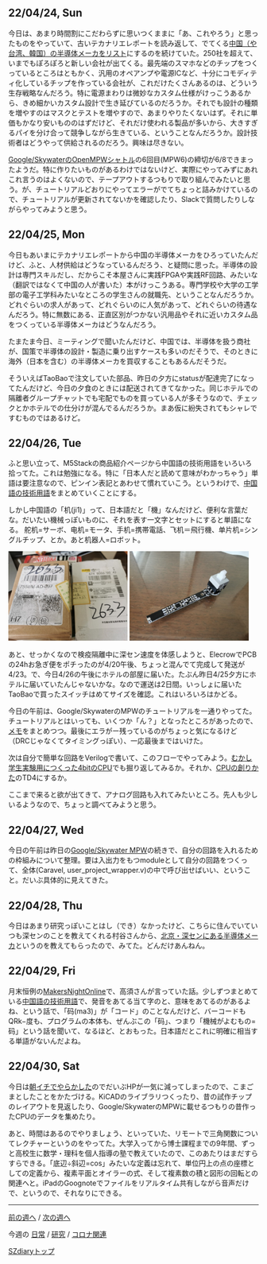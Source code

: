 ## 22/04/24, Sun

今日は、あまり時間割にこだわらずに思いつくままに「あ、これやろう」と思ったものをやっていて、古いテカナリエレポートを読み返して、でてくる[中国（や台湾、韓国）の半導体メーカをリスト](https://docs.google.com/spreadsheets/d/1fKup_4Jvgar5A4_9FxMlqK_KXHFMPlVVJujzIyvOilc/)にするのを続けていた。250社を超えて、いまでもぽろぽろと新しい会社が出てくる。最先端のスマホなどのチップをつくっているところはともかく、汎用のオペアンプや電源ICなど、十分にコモディティ化しているチップを作っている会社が、これだけたくさんあるのは、どういう生存戦略なんだろう。特に電源まわりは微妙なカスタム仕様がけっこうあるから、きめ細かいカスタム設計で生き延びているのだろうか。それでも設計の種類を増やすのはマスクとテストを増やすので、あまりやりたくないはず。それに単価もかなり安いもののはずだけど、それだけ使われる製品が多いから、大きすぎるパイを分け合って競争しながら生きている、ということなんだろうか。設計技術者はどうやって供給されるのだろう。興味は尽きない。

[Google/SkywaterのOpenMPWシャトル](https://efabless.com/open_shuttle_program)の6回目(MPW6)の締切が6/8できまったようだ。特に作りたいものがあるわけではないけど、実際にやってみずにあれこれ言うのはよくないので、テープアウトするつもりで取り組んでみたいと思う。が、チュートリアルどおりにやってエラーがでてちょっと詰みかけているので、チュートリアルが更新されてないかを確認したり、Slackで質問したりしながらやってみようと思う。


## 22/04/25, Mon

今日もあいまにテカナリエレポートから中国の半導体メーカをひろっていたんだけど、ふと、人材供給はどうなっているんだろう、と疑問に思った。半導体の設計は専門スキルだし、だからこそ本屋さんに実践FPGAや実践RF回路、みたいな（翻訳ではなくて中国の人が書いた）本がけっこうある。専門学校や大学の工学部の電子工学科みたいなところの学生さんの就職先、ということなんだろうか。どれぐらいの求人があって、どれぐらいのに人気があって、どれぐらいの待遇なんだろう。特に無数にある、正直区別がつかない汎用品やそれに近いカスタム品をつくっている半導体メーカはどうなんだろう。

たまたま今日、ミーティングで聞いたんだけど、中国では、半導体を扱う商社が、国策で半導体の設計・製造に乗り出すケースも多いのだそうで、そのときに海外（日本を含む）の半導体メーカを買収することもあるんだそうだ。

そういえばTaoBaoで注文していた部品、昨日の夕方にstatusが配達完了になってたんだけど、今日の夕食のときには配送されてきてなかった。同じホテルでの隔離者グループチャットでも宅配でものを買っている人が多そうなので、チェックとかホテルでの仕分けが混んでるんだろうか。まあ仮に紛失されてもシャレですむものではあるけど。


## 22/04/26, Tue

ふと思い立って、M5Stackの商品紹介ページから中国語の技術用語をいろいろ拾ってた。これは勉強になる。特に「日本人だと読めて意味がわかっちゃう」単語は要注意なので、ピンイン表記とあわせて慣れていこう。というわけで、[中国語の技術用語](https://docs.google.com/document/d/1KzOtfLRyEg5rr2VE-ly4egd5WnZagCqypBFIBFwALXQ/)をまとめていくことにする。

しかし中国語の「机(ji1)」って、日本語だと「機」なんだけど、便利な言葉だな。だいたい機械っぽいものに、それを表す一文字とセットにすると単語になる。 舵机=サーボ、电机=モータ、手机=携帯電話、飞机＝飛行機、单片机=シングルチップ、とか。あと机器人=ロボット。

<img src="https://github.com/akita11/SZdiary/blob/main/diary/photo/2022-04-26_14.23.07.jpg" width="240px">

<img src="https://github.com/akita11/SZdiary/blob/main/diary/photo/2022-04-26_14.24.51.jpg" width="240px">

あと、せっかくなので検疫隔離中に深セン速度を体感しようと、ElecrowでPCBの24hお急ぎ便をポチったのが4/20午後、ちょっと混んでて完成して発送が4/23。で、今日4/26の午後にホテルの部屋に届いた。たぶん昨日4/25夕方にホテルに届いていたんじゃないかな。なので運送は2日間。いっしょに届いたTaoBaoで買ったスイッチはめてサイズを確認。これはいろいろはかどる。

今日の午前は、Google/SkywaterのMPWのチュートリアルを一通りやってた。チュートリアルとはいっても、いくつか「ん？」となったところがあったので、[メモ](https://docs.google.com/document/d/1KzOtfLRyEg5rr2VE-ly4egd5WnZagCqypBFIBFwALXQ/)をまとめつつ。最後にエラがー残っているのがちょっと気になるけど（DRCじゃなくてタイミングっぽい）、一応最後まではいけた。

次は自分で簡単な回路をVerilogで書いて、このフローでやってみよう。[むかし学生実験用につくった4bitのCPU](http://exp1gw.ec.t.kanazawa-u.ac.jp/PCIF-2/)でも掘り返してみるか。それか、[CPUの創りかた](https://www.amazon.co.jp/dp/4839909865)のTD4にするか。

ここまで来ると欲が出てきて、アナログ回路も入れてみたいところ。先人も少しいるようなので、ちょっと調べてみようと思う。


## 22/04/27, Wed

今日の午前は昨日の[Google/Skywater MPW](https://docs.google.com/document/d/1KzOtfLRyEg5rr2VE-ly4egd5WnZagCqypBFIBFwALXQ/)の続きで、自分の回路を入れるための枠組みについて整理。要は入出力をもつmoduleとして自分の回路をつくって、全体(Caravel, user_project_wrapper.v)の中で呼び出せばいい、ということ。だいぶ具体的に見えてきた。


## 22/04/28, Thu

今日はあまり研究っぽいことはし（でき）なかったけど、こちらに住んでいていつも深センのことを教えてくれる村谷さんから、[北京・深センにある半導体メーカ](https://mp.weixin.qq.com/s/-ovo7VmkXJ-jWv9fWuACrw)というのを教えてもらったので、みてた。どんだけあんねん。


## 22/04/29, Fri

月末恒例の[MakersNightOnline](https://makersnight-online-23.peatix.com/)で、高須さんが言っていた話。少しずつまとめている[中国語の技術用語](https://docs.google.com/document/d/1P2WI8zDTxDkdAufv3UqtRVeYDAmhAnHUyz5IA0iDPSs/)で、発音をあてる当て字のと、意味をあてるのがあるよね、という話で、「码(ma3)」が「コード」のことなんだけど、バーコードもQRk−度も、プログラムの本体も、ぜんぶこの「码」、つまり「機械がよむもの=码」という話を聞いて、なるほど、とおもった。日本語だとこれに明確に相当する単語がないんだよね。


## 22/04/30, Sat

今日は[朝イチでやらかした](https://github.com/akita11/SZdiary/blob/main/diary/diary/2204-5.md##220430-sat)のでだいぶHPが一気に減ってしまったので、こまごまとしたことをかたづける。KiCADのライブラリつくったり、昔の試作チップのレイアウトを見返したり、Google/SkywaterのMPWに載せるつもりの昔作ったCPUのデータを集めたり。

あと、時間はあるのでやりましょう、といっていた、リモートで三角関数についてレクチャーというのをやってた。大学入ってから博士課程までの9年間、ずっと高校生に数学・理科を個人指導の塾で教えていたので、このあたりはまだすらすらできる。「底辺÷斜辺=cos」みたいな定義は忘れて、単位円上の点の座標としての定義から、複素平面とオイラーの式、そして複素数の積と図形の回転との関連へと。iPadのGoognoteでファイルをリアルタイム共有しながら音声だけで、というので、それなりにできる。

***

[前の週へ](2204-4.md) /
[次の週へ](2205-1.md)

今週の
[日常](../diary/2204-5.md) /
[研究](../research/2204-5.md) /
[コロナ関連](../covid19/2204-5.md)

[SZdiaryトップ](../../README.md)
